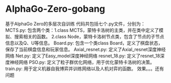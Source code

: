 # AlphaGo-Zero-gobang
基于AlphaGo Zero的多层次自训练
代码共包括七个.py文件，分别为：
MCTS.py: 包含两个类：1.class MCTS，蒙特卡洛树的主类，并在类中定义了模拟、搜索相关的函数。
                                    2.class Node，蒙特卡洛树节点类，包含了节点的子节点信息以及Q、U等信息。
Board.py: 包含一个类class Board，定义了棋盘状态，保存了当前棋盘信息和玩家信息。
Axial_resnet.py: 定义了Axial_resnet深度神经网络
Net.py: 定义了Easy_model深度神经网络
resnet_18.py: 定义了resnet_18深度神经网络
PSO.py: 定义了粒子群优化网络，用于优化蒙特卡洛树的决策。
train.py: 用于定义机器自我博弈并训练网络以及人机对弈的函数。
效果。。。还有问题
